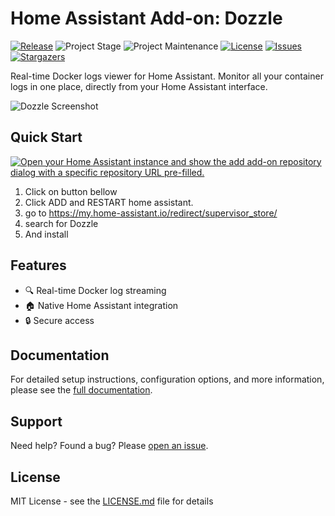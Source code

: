 # Home Assistant Add-on: Dozzle

[![Release][release-shield]][release] ![Project Stage][project-stage-shield] ![Project Maintenance][maintenance-shield] [![License][license-shield]][license] [![Issues][issues-shield]][issue] [![Stargazers][stars-shield]][stars]

Real-time Docker logs viewer for Home Assistant. Monitor all your container logs in one place, directly from your Home Assistant interface.

![Dozzle Screenshot](https://github.com/user-attachments/assets/b184931c-03d4-4e8a-b716-a9b17055892d)

## Quick Start

[![Open your Home Assistant instance and show the add add-on repository dialog with a specific repository URL pre-filled.](https://my.home-assistant.io/badges/supervisor_add_addon_repository.svg)](https://my.home-assistant.io/redirect/supervisor_add_addon_repository/?repository_url=https%3A%2F%2Fgithub.com%2FErreur32%2Fhomeassistant-dozzle-addon)

1. Click on button bellow 
2. Click ADD and RESTART home assistant.
3. go to  https://my.home-assistant.io/redirect/supervisor_store/
4. search for Dozzle
5. And install

## Features

- 🔍 Real-time Docker log streaming
- 🏠 Native Home Assistant integration
- 🔒 Secure access

## Documentation

For detailed setup instructions, configuration options, and more information, please see the [full documentation](./dozzle/DOCS.md).

## Support

Need help? Found a bug? Please [open an issue](https://github.com/Erreur32/homeassistant-dozzle-addon/issues).

## License

MIT License - see the [LICENSE.md][license] file for details

[release-shield]: https://img.shields.io/badge/version-v0.1.51-blue.svg
[release]: https://github.com/Erreur32/homeassistant-dozzle-addon
[project-stage-shield]: https://img.shields.io/badge/project%20stage-stable-green.svg
[maintenance-shield]: https://img.shields.io/maintenance/yes/2024.svg
[license-shield]: https://img.shields.io/badge/license-MIT-blue.svg
[license]: https://github.com/Erreur32/homeassistant-dozzle-addon/blob/main/LICENSE.md
[issues-shield]: https://img.shields.io/github/issues/Erreur32/homeassistant-dozzle-addon.svg
[issue]: https://github.com/Erreur32/homeassistant-dozzle-addon/issues
[stars-shield]: https://img.shields.io/github/stars/Erreur32/homeassistant-dozzle-addon.svg
[stars]: https://github.com/Erreur32/homeassistant-dozzle-addon/stargazers
